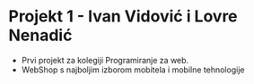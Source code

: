 # Projekt 1 - Ivan Vidović i Lovre Nenadić

- Prvi projekt za kolegiji Programiranje za web. 
- WebShop s najboljim izborom mobitela i mobilne tehnologije